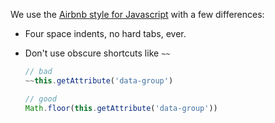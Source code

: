 We use the [Airbnb style for Javascript](https://github.com/airbnb/javascript) with a few differences:

- Four space indents, no hard tabs, ever.
- Don't use obscure shortcuts like ```~~```  
   
	```javascript
    // bad
	~~this.getAttribute('data-group')
    
    // good
    Math.floor(this.getAttribute('data-group'))
    ```
    
